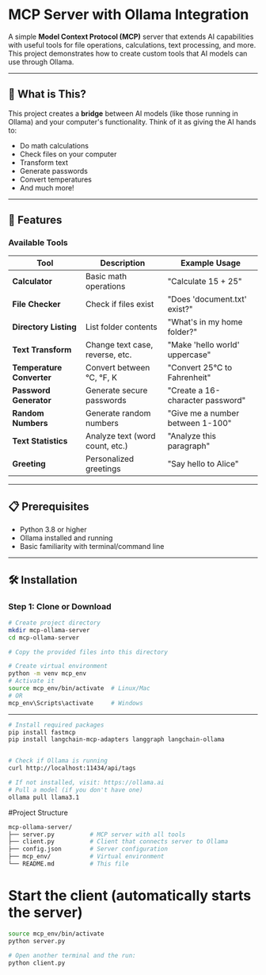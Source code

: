 # MCP Server with Ollama Integration

A simple **Model Context Protocol (MCP)** server that extends AI capabilities with useful tools for file operations, calculations, text processing, and more. This project demonstrates how to create custom tools that AI models can use through Ollama.

---

## 🎯 What is This?

This project creates a **bridge** between AI models (like those running in Ollama) and your computer's functionality. Think of it as giving the AI hands to:
- Do math calculations
- Check files on your computer
- Transform text
- Generate passwords
- Convert temperatures
- And much more!

---

## 🚀 Features

### Available Tools

| Tool               | Description                          | Example Usage                         |
|--------------------|--------------------------------------|----------------------------------------|
| **Calculator**      | Basic math operations                | "Calculate 15 + 25"                    |
| **File Checker**    | Check if files exist                 | "Does 'document.txt' exist?"          |
| **Directory Listing** | List folder contents              | "What's in my home folder?"           |
| **Text Transform**  | Change text case, reverse, etc.      | "Make 'hello world' uppercase"        |
| **Temperature Converter** | Convert between °C, °F, K    | "Convert 25°C to Fahrenheit"          |
| **Password Generator** | Generate secure passwords        | "Create a 16-character password"      |
| **Random Numbers**  | Generate random numbers              | "Give me a number between 1-100"      |
| **Text Statistics** | Analyze text (word count, etc.)      | "Analyze this paragraph"              |
| **Greeting**        | Personalized greetings               | "Say hello to Alice"                  |

---

## 📋 Prerequisites

- Python 3.8 or higher
- Ollama installed and running
- Basic familiarity with terminal/command line

---

## 🛠️ Installation

### Step 1: Clone or Download

```bash
# Create project directory
mkdir mcp-ollama-server
cd mcp-ollama-server

# Copy the provided files into this directory

# Create virtual environment
python -m venv mcp_env
# Activate it
source mcp_env/bin/activate  # Linux/Mac
# OR
mcp_env\Scripts\activate     # Windows
```
---

```bash
# Install required packages
pip install fastmcp
pip install langchain-mcp-adapters langgraph langchain-ollama


# Check if Ollama is running
curl http://localhost:11434/api/tags

# If not installed, visit: https://ollama.ai
# Pull a model (if you don't have one)
ollama pull llama3.1
```

#Project Structure
```bash
mcp-ollama-server/
├── server.py          # MCP server with all tools
├── client.py          # Client that connects server to Ollama
├── config.json        # Server configuration
├── mcp_env/           # Virtual environment
└── README.md          # This file
```

# Start the client (automatically starts the server)
```bash
source mcp_env/bin/activate
python server.py

# Open another terminal and the run:
python client.py
```


